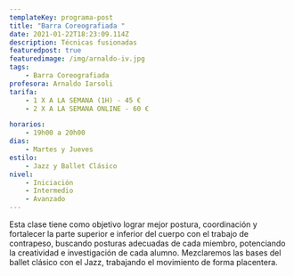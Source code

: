 ```yaml
---
templateKey: programa-post
title: "Barra Coreografiada "
date: 2021-01-22T18:23:09.114Z
description: Técnicas fusionadas
featuredpost: true
featuredimage: /img/arnaldo-iv.jpg
tags:
    - Barra Coreografiada
profesora: Arnaldo Iarsoli
tarifa:
    - 1 X A LA SEMANA (1H) - 45 €
    - 2 X A LA SEMANA ONLINE - 60 €

horarios:
    - 19h00 a 20h00
dias:
    - Martes y Jueves
estilo:
    - Jazz y Ballet Clásico
nivel:
    - Iniciación
    - Intermedio
    - Avanzado
---
```


<!--StartFragment-->

Esta clase tiene como objetivo lograr mejor postura, coordinación y fortalecer la parte superior e inferior del cuerpo con el trabajo de contrapeso, buscando posturas adecuadas de cada miembro, potenciando la creatividad e investigación de cada alumno. Mezclaremos las bases del ballet clásico con el Jazz, trabajando el movimiento de forma placentera.

<!--FinishFragment-->

